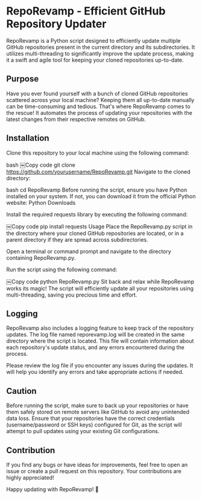 # RepoRevamp - Efficient GitHub Repository Updater

RepoRevamp is a Python script designed to efficiently update multiple GitHub repositories present in the current directory and its subdirectories. It utilizes multi-threading to significantly improve the update process, making it a swift and agile tool for keeping your cloned repositories up-to-date.

## Purpose
Have you ever found yourself with a bunch of cloned GitHub repositories scattered across your local machine? Keeping them all up-to-date manually can be time-consuming and tedious. That's where RepoRevamp comes to the rescue! It automates the process of updating your repositories with the latest changes from their respective remotes on GitHub.

## Installation
Clone this repository to your local machine using the following command:

bash
￼Copy code
git clone https://github.com/yourusername/RepoRevamp.git
Navigate to the cloned directory:

bash
cd RepoRevamp
Before running the script, ensure you have Python installed on your system. If not, you can download it from the official Python website: Python Downloads

Install the required requests library by executing the following command:

￼Copy code
pip install requests
Usage
Place the RepoRevamp.py script in the directory where your cloned GitHub repositories are located, or in a parent directory if they are spread across subdirectories.

Open a terminal or command prompt and navigate to the directory containing RepoRevamp.py.

Run the script using the following command:

￼Copy code
python RepoRevamp.py
Sit back and relax while RepoRevamp works its magic! The script will efficiently update all your repositories using multi-threading, saving you precious time and effort.

## Logging
RepoRevamp also includes a logging feature to keep track of the repository updates. The log file named reporevamp.log will be created in the same directory where the script is located. This file will contain information about each repository's update status, and any errors encountered during the process.

Please review the log file if you encounter any issues during the updates. It will help you identify any errors and take appropriate actions if needed.

## Caution
Before running the script, make sure to back up your repositories or have them safely stored on remote servers like GitHub to avoid any unintended data loss.
Ensure that your repositories have the correct credentials (username/password or SSH keys) configured for Git, as the script will attempt to pull updates using your existing Git configurations.
## Contribution
If you find any bugs or have ideas for improvements, feel free to open an issue or create a pull request on this repository. Your contributions are highly appreciated!

Happy updating with RepoRevamp! 🚀
